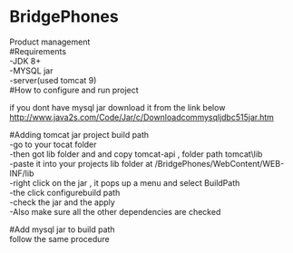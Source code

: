# BridgePhones
Product management<br/>
#Requirements<br/>
-JDK 8+<br/>
-MYSQL jar<br/>
-server(used tomcat 9)<br/>
#How to configure and run project

if you dont have mysql jar download it from the link below<br/>
http://www.java2s.com/Code/Jar/c/Downloadcommysqljdbc515jar.htm</br>

#Adding tomcat jar project build path<br/>
-go to your tocat folder <br/>
-then got lib folder and and copy tomcat-api , folder path tomcat\lib<br/>
-paste it into your projects lib folder at /BridgePhones/WebContent/WEB-INF/lib<br/>
-right click on the jar , it pops up a menu and select BuildPath<br/>
-the click configurebuild path<br/>
-check the jar and the apply<br/>
-Also make sure all the other dependencies are checked <br/>

#Add mysql jar to build path<br/>
follow the same procedure<br/>
